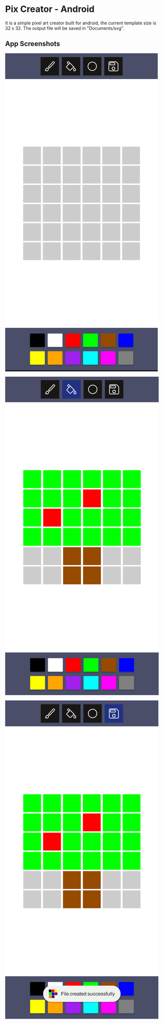 # Pix Creator - Android

It is a simple pixel art creator built for android, the current template size is 32 x 32. The output file will be saved in "Documents/svg".

## App Screenshots

![home](assets/1.png)

![draw](assets/2.png)

![draw](assets/3.png)
